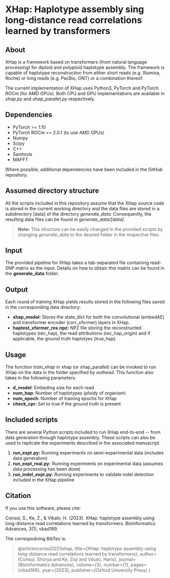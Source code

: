 # XHap: Haplotype assembly sing long-distance read correlations learned by transformers

## About
XHap is a framework based on transformers (from natural language processing) for diploid and polyploid haplotype assembly. The framework is capable of haplotype reconstruction from either short reads (e.g. Illumina, Roche) or long reads (e.g. PacBio, ONT) or a combination thereof.

The current implementation of XHap uses Python3, PyTorch and PyTorch ROCm (for AMD GPUs). Both CPU and GPU implementations are available in _xhap.py_ and _xhap_parallel.py_ respectively.

## Dependencies
- PyTorch >= 1.10
- PyTorch ROCm >= 2.0.1 (to use AMD GPUs)
- Numpy
- Scipy
- C++
- Samtools
- MAFFT

Where possible, additional dependencies have been included in the GitHub repository.

## Assumed directory structure
All the scripts included in this repository assume that the XHap source code is stored in the current working directory and the data files are stored in a subdirectory [data] of the directory _generate_data_. Consequently, the resulting data files can be found in _generate_data/[data]_.

> **Note:** This structure can be easily changed in the provided scripts by changing _generate_data_ to the desired folder in the respective files. 

## Input
The provided pipeline for XHap takes a tab-separated file containing read-SNP matrix as the input. Details on how to obtain this matrix can be found in the **generate_data** folder.

## Output
Each round of training XHap yields results stored in the following files saved in the corresponding data directory:
- **xhap_model:** Stores the state_dict for both the convolutional (embedAE) and transformer encoder (corr_xformer) layers in XHap.
- **haptest_xformer_res.npz:** NPZ file storing the reconstructed haplotypes (rec_hap), the read attributions (rec_hap_origin) and if applicable, the ground truth haplotyes (true_hap).

## Usage
The function _train_xhap_ in xhap (or xhap_parallel) can be invoked to run XHap on the data in the folder specified by _outhead_. This function also takes in the following parameters:
- **d_model**: Embeding size for each read
- **num_hap**: Number of haplotypes (ploidy of organism)
- **num_epoch**: Number of training epochs for XHap
- **check_cpr**: Set to true if the ground truth is present

## Included scripts
There are several Python scripts included to run XHap end-to-end -- from data generation through haplotype assembly. These scripts can also be used to replicate the experiments described in the associated manuscript.

1. **run_expt.py:** Running experiments on semi-experimental data (includes data generation)
 1. **run_expt_real.py:** Running experiments on experimental data (assumes data processing has been done)
1. **run_indel_expt.py:** Running experiments to validate indel detection included in the XHap pipeline

## Citation
If you use this software, please cite:

Consul, S., Ke, Z., & Vikalo, H. (2023). XHap: haplotype assembly using long-distance read correlations learned by transformers. Bioinformatics Advances, 3(1), vbad169.

The correspodning BibTex is:
>@article{consul2023xhap,
  title={XHap: haplotype assembly using long-distance read correlations learned by transformers},
  author={Consul, Shorya and Ke, Ziqi and Vikalo, Haris},
  journal={Bioinformatics Advances},
  volume={3},
  number={1},
  pages={vbad169},
  year={2023},
  publisher={Oxford University Press}
}
